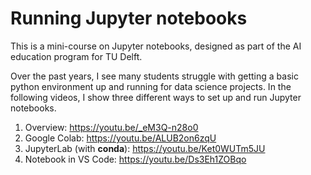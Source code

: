 # Running Jupyter notebooks

This is a mini-course on Jupyter notebooks, designed as part of the AI education program for TU Delft.

Over the past years, I see many students struggle with getting a basic python environment up and running for data science projects. In the following videos, I show three different ways to set up and run Jupyter notebooks.

1. Overview: https://youtu.be/_eM3Q-n28o0
2. Google Colab: https://youtu.be/ALUB2on6zqU
3. JupyterLab (with **conda**): https://youtu.be/Ket0WUTm5JU
4. Notebook in VS Code: https://youtu.be/Ds3Eh1ZOBqo

